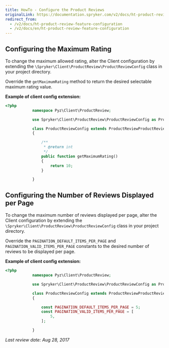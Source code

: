 ```yaml
---
title: HowTo - Configure the Product Reviews
originalLink: https://documentation.spryker.com/v2/docs/ht-product-review-feature-configuration
redirect_from:
  - /v2/docs/ht-product-review-feature-configuration
  - /v2/docs/en/ht-product-review-feature-configuration
---
```


## Configuring the Maximum Rating
To change the maximum allowed rating, alter the Client configuration by extending the `\Spryker\Client\ProductReview\ProductReviewConfig` class in your project directory.

Override the `getMaximumRating` method to return the desired selectable maximum rating value.

**Example of client config extension:**

```php
<?php
            namespace Pyz\Client\ProductReview;

            use Spryker\Client\ProductReview\ProductReviewConfig as ProductReviewProductReviewConfig;

            class ProductReviewConfig extends ProductReviewProductReviewConfig
            {

                /**
                 * @return int
                 */
                public function getMaximumRating()
                {
                    return 10;
                }

            }
```

## Configuring the Number of Reviews Displayed per Page
To change the maximum number of reviews displayed per page, alter the Client configuration by extending the `\Spryker\Client\ProductReview\ProductReviewConfig` class in your project directory.

Override the `PAGINATION_DEFAULT_ITEMS_PER_PAGE` and `PAGINATION_VALID_ITEMS_PER_PAGE` constants to the desired number of reviews to be displayed per page.

**Example of client config extension:**

```php
<?php
            namespace Pyz\Client\ProductReview;

            use Spryker\Client\ProductReview\ProductReviewConfig as ProductReviewProductReviewConfig;

            class ProductReviewConfig extends ProductReviewProductReviewConfig
            {

                const PAGINATION_DEFAULT_ITEMS_PER_PAGE = 5;
                const PAGINATION_VALID_ITEMS_PER_PAGE = [
                    5,
                ];

            }
```

_Last review date: Aug 28, 2017_

<!--by Karoly Gerner-->
